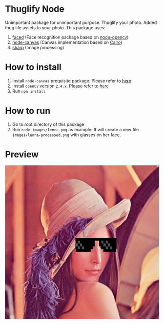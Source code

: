 # Thuglify Node

Unimportant package for unimportant purpose. Thuglify your photo. Added thug life assets to your photo.
This package uses:

1. [faced](https://github.com/gordalina/faced) (Face recognition package based on [node-opencv](https://github.com/peterbraden/node-opencv))
2. [node-canvas](https://github.com/Automattic/node-canvas) (Canvas implementation based on [Cairo](http://cairographics.org/))
3. [sharp](http://sharp.dimens.io/en/stable) (Image processing)

# How to install

1. Install `node-canvas` prequisite package. Please refer to [here](https://github.com/Automattic/node-canvas/wiki/_pages)
2. Install `openCV` version `2.4.x`. Please refer to [here](http://docs.opencv.org/2.4/doc/tutorials/introduction/table_of_content_introduction/table_of_content_introduction.html)
3. Run `npm install`

# How to run

1. Go to root directory of this package
2. Run `node images/lenna.png` as example. It will create a new file `images/lenna-processed.png` with glasses on her face.

# Preview

![alt text](https://github.com/reyhansofian/thuglify-node/blob/master/images/lenna-processed.png "Thuglife Lenna")

